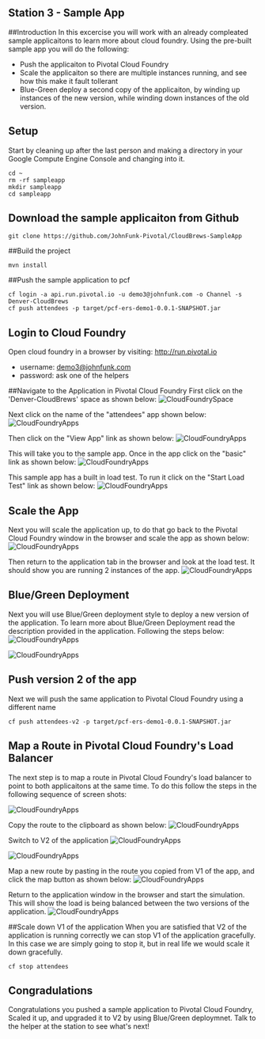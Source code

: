 ## Station 3 - Sample App

##Introduction
In this excercise you will work with an already compleated sample applicaitons to learn more about cloud foundry.   Using the pre-built sample app you will do the following:  
  * Push the applicaiton to Pivotal Cloud Foundry
  * Scale the applicaiton so there are multiple instances running, and see how this make it fault tollerant
  * Blue-Green deploy a second copy of the applicaiton, by winding up instances of the new version, while winding down instances of the old version.

## Setup
Start by cleaning up after the last person and making a directory in your Google Compute Engine Console and changing into it. 
```
cd ~
rm -rf sampleapp
mkdir sampleapp
cd sampleapp
```

## Download the sample applicaiton from Github
```
git clone https://github.com/JohnFunk-Pivotal/CloudBrews-SampleApp
```


##Build the project
```
mvn install
```

##Push the sample application to pcf
```
cf login -a api.run.pivotal.io -u demo3@johnfunk.com -o Channel -s Denver-CloudBrews
cf push attendees -p target/pcf-ers-demo1-0.0.1-SNAPSHOT.jar
```

## Login to Cloud Foundry
Open cloud foundry in a browser by visiting:  http://run.pivotal.io  
   * username: demo3@johnfunk.com  
   * password:  ask one of the helpers  

##Navigate to the Application in Pivotal Cloud Foundry
First click on the 'Denver-CloudBrews' space as shown below:
![CloudFoundrySpace](https://github.com/JohnFunk-Pivotal/CloudBrews-SampleApp/blob/master/CloudFoundrySpace.png "Space view on PCF")  

Next click on the name of the "attendees" app shown below:
![CloudFoundryApps](https://github.com/JohnFunk-Pivotal/CloudBrews-SampleApp/blob/master/CloudFoundryApps.png "Apps view on PCF") 

Then click on the "View App" link as shown below:
![CloudFoundryApps](https://github.com/JohnFunk-Pivotal/CloudBrews-SampleApp/blob/master/CloudFoundryViewApp.png "Apps view on PCF") 

This will take you to the sample app.  Once in the app click on the "basic" link as shown below:
![CloudFoundryApps](https://github.com/JohnFunk-Pivotal/CloudBrews-SampleApp/blob/master/SampleAppScreen1.png "Run the basic app") 

This sample app has a built in load test.  To run it click on the "Start Load Test" link as shown below:
![CloudFoundryApps](https://github.com/JohnFunk-Pivotal/CloudBrews-SampleApp/blob/master/SampleAppScreen2.png "Start the load test") 
 
## Scale the App
Next you will scale the application up, to do that go back to the Pivotal Cloud Foundry window in the browser and scale the app as shown below:
![CloudFoundryApps](https://github.com/JohnFunk-Pivotal/CloudBrews-SampleApp/blob/master/SampleAppScreen3.png "Scale the App on PCF") 

Then return to the application tab in the browser and look at the load test.  It should show you are running 2 instances of the app. 
![CloudFoundryApps](https://github.com/JohnFunk-Pivotal/CloudBrews-SampleApp/blob/master/SampleAppScreen4.png "Scale the App on PCF") 

## Blue/Green Deployment 
Next you will use Blue/Green deployment style to deploy a new version of the application.  To learn more about Blue/Green Deployment read the description provided in the application. Following the steps below:
![CloudFoundryApps](https://github.com/JohnFunk-Pivotal/CloudBrews-SampleApp/blob/master/SampleAppBlueGreen1.png "Switch to blue/green page") 

![CloudFoundryApps](https://github.com/JohnFunk-Pivotal/CloudBrews-SampleApp/blob/master/SampleAppBlueGreen2.png "Read about Blue/Green Deployment") 

## Push version 2 of the app
Next we will push the same application to Pivotal Cloud Foundry using a different name
```
cf push attendees-v2 -p target/pcf-ers-demo1-0.0.1-SNAPSHOT.jar
```
## Map a Route in Pivotal Cloud Foundry's Load Balancer 
The next step is to map a route in Pivotal Cloud Foundry's load balancer to point to both applicaitons at the same time.  To do this follow the steps in the following sequence of screen shots:

![CloudFoundryApps](https://github.com/JohnFunk-Pivotal/CloudBrews-SampleApp/blob/master/SampleAppMapRoute1.png "Get the V1's route") 

Copy the route to the clipboard as shown below:
![CloudFoundryApps](https://github.com/JohnFunk-Pivotal/CloudBrews-SampleApp/blob/master/SampleAppMapRoute2.png "Get the V1's route") 

Switch to V2 of the application
![CloudFoundryApps](https://github.com/JohnFunk-Pivotal/CloudBrews-SampleApp/blob/master/SampleAppMapRoute3.png "Get the V1's route") 

![CloudFoundryApps](https://github.com/JohnFunk-Pivotal/CloudBrews-SampleApp/blob/master/SampleAppMapRoute4.png "Get the V1's route") 

Map a new route by pasting in the route you copied from V1 of the app, and click the map button as shown below:
![CloudFoundryApps](https://github.com/JohnFunk-Pivotal/CloudBrews-SampleApp/blob/master/SampleAppMapRoute5.png "Get the V1's route") 

Return to the application window in the browser and start the simulation.  This will show the load is being balanced between the two versions of the application. 
![CloudFoundryApps](https://github.com/JohnFunk-Pivotal/CloudBrews-SampleApp/blob/master/SampleAppMapRoute6.png "Get the V1's route") 

##Scale down V1 of the application
When you are satisfied that V2 of the application is running correctly we can stop V1 of the application gracefully.   In this case we are simply going to stop it, but in real life we would scale it down gracefully.
```
cf stop attendees
```  

## Congradulations
Congratulations you pushed a sample application to Pivotal Cloud Foundry, Scaled it up, and upgraded it to V2 by using Blue/Green deploymnet.  Talk to the helper at the station to see what's next!

